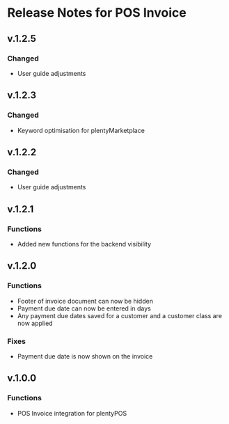 # Release Notes for POS Invoice

## v.1.2.5

### Changed

- User guide adjustments


## v.1.2.3

### Changed

- Keyword optimisation for plentyMarketplace


## v.1.2.2

### Changed

- User guide adjustments


## v.1.2.1

### Functions

-  Added new functions for the backend visibility


## v.1.2.0

### Functions

- Footer of invoice document can now be hidden
- Payment due date can now be entered in days
- Any payment due dates saved for a customer and a customer class are now applied

### Fixes

- Payment due date is now shown on the invoice


## v.1.0.0

### Functions

- POS Invoice integration for plentyPOS
